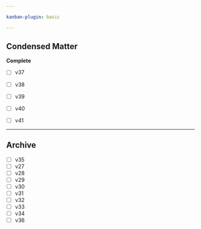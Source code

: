 ```yaml
---

kanban-plugin: basic

---
```


## Condensed Matter

**Complete**
- [ ] v37
- [ ] v38
- [ ] v39
- [ ] v40
- [ ] v41


***

## Archive

- [ ] v35
- [ ] v27
- [ ] v28
- [ ] v29
- [ ] v30
- [ ] v31
- [ ] v32
- [ ] v33
- [ ] v34
- [ ] v36